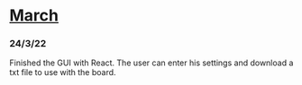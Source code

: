 # <ins>March</ins>

### 24/3/22
Finished the GUI with React. The user can enter his settings and download a txt file to use with the board.
